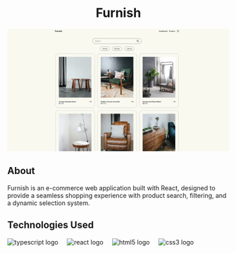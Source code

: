 <h1 align="center">Furnish</h1>
<div align="center">
    <img src="public/imgs/project.png" alt="Project Image" width="600"/>
</div>

<h2 align="left">About</h2>
<p align="left">Furnish is an e-commerce web application built with React, designed to provide a seamless shopping experience with product search, filtering, and a dynamic selection system.</p>

<h2 align="left">Technologies Used</h2>
<div align="left">
  <img src="https://cdn.jsdelivr.net/gh/devicons/devicon/icons/typescript/typescript-original.svg" height="30" alt="typescript logo"  />
  <img width="12" />
  <img src="https://cdn.jsdelivr.net/gh/devicons/devicon/icons/react/react-original.svg" height="30" alt="react logo"  />
  <img width="12" />
  <img src="https://cdn.jsdelivr.net/gh/devicons/devicon/icons/html5/html5-original.svg" height="30" alt="html5 logo"  />
  <img width="12" />
  <img src="https://cdn.jsdelivr.net/gh/devicons/devicon/icons/css3/css3-original.svg" height="30" alt="css3 logo"  />
  <img width="12" />
</div>
